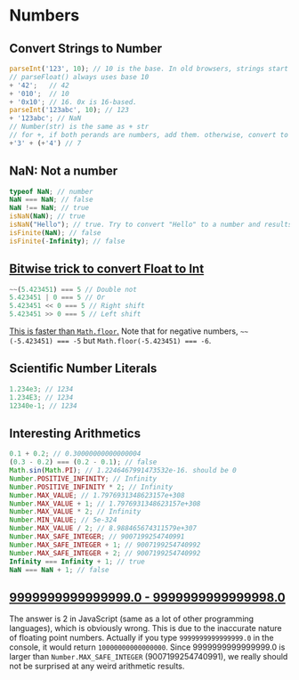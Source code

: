 # Numbers

## Convert Strings to Number

```javascript
parseInt('123', 10); // 10 is the base. In old browsers, strings start with 0 will be converted in octal (base 8).
// parseFloat() always uses base 10
+ '42';   // 42
+ '010';  // 10
+ '0x10'; // 16. 0x is 16-based.
parseInt('123abc', 10); // 123
+ '123abc'; // NaN
// Number(str) is the same as + str
// for +, if both perands are numbers, add them. otherwise, convert to strings and concat.
+'3' + (+'4') // 7
```

## NaN: Not a number

```javascript
typeof NaN; // number
NaN === NaN; // false
NaN !== NaN; // true
isNaN(NaN); // true
isNaN("Hello"); // true. Try to convert "Hello" to a number and results in NaN
isFinite(NaN); // false
isFinite(-Infinity); // false
```

## [Bitwise trick to convert Float to Int](https://huytd.github.io/bitwise-float-int-trick.html)

```javascript
~~(5.423451) === 5 // Double not
5.423451 | 0 === 5 // Or
5.423451 << 0 === 5 // Right shift
5.423451 >> 0 === 5 // Left shift
```

[This is faster than `Math.floor`.](http://jsben.ch/Ui4Gy) Note that for negative numbers, `~~(-5.423451) === -5` but `Math.floor(-5.423451) === -6`.

## Scientific Number Literals

```javascript
1.234e3; // 1234
1.234E3; // 1234
12340e-1; // 1234
```

## Interesting Arithmetics

```javascript
0.1 + 0.2; // 0.30000000000000004
(0.3 - 0.2) === (0.2 - 0.1); // false
Math.sin(Math.PI); // 1.2246467991473532e-16. should be 0
Number.POSITIVE_INFINITY; // Infinity
Number.POSITIVE_INFINITY * 2; // Infinity
Number.MAX_VALUE; // 1.7976931348623157e+308
Number.MAX_VALUE + 1; // 1.7976931348623157e+308
Number.MAX_VALUE * 2; // Infinity
Number.MIN_VALUE; // 5e-324
Number.MAX_VALUE / 2; // 8.988465674311579e+307
Number.MAX_SAFE_INTEGER; // 9007199254740991
Number.MAX_SAFE_INTEGER + 1; // 9007199254740992
Number.MAX_SAFE_INTEGER + 2; // 9007199254740992
Infinity === Infinity + 1; // true
NaN === NaN + 1; // false
```

## [9999999999999999.0 - 9999999999999998.0](http://geocar.sdf1.org/numbers.html)

The answer is 2 in JavaScript \(same as a lot of other programming languages\), which is obviously wrong. This is due to the inaccurate nature of floating point numbers. Actually if you type `9999999999999999.0` in the console, it would return `10000000000000000`. Since 9999999999999999.0 is larger than `Number.MAX_SAFE_INTEGER` \(9007199254740991\), we really should not be surprised at any weird arithmetic results.

